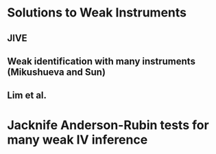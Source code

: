 # Solutions to Weak Instruments

## JIVE





## Weak identification with many instruments (Mikushueva and Sun)





## Lim et al.




# Jacknife Anderson-Rubin tests for many weak IV inference

